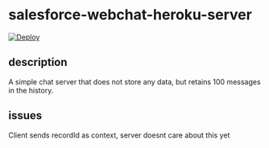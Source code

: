 # salesforce-webchat-heroku-server
[![Deploy](https://www.herokucdn.com/deploy/button.svg)](https://heroku.com/deploy)
## description
A simple chat server that does not store any data, but retains 100 messages in the history.
## issues
Client sends recordId as context, server doesnt care about this yet
